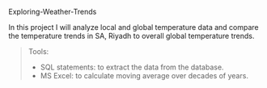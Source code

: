 Exploring-Weather-Trends

In this project I will analyze local and global temperature data
and compare the temperature trends in SA, Riyadh to overall
global temperature trends.


>Tools:
>- SQL statements: to extract the data from the database.
>- MS Excel: to calculate moving average over decades of years.

